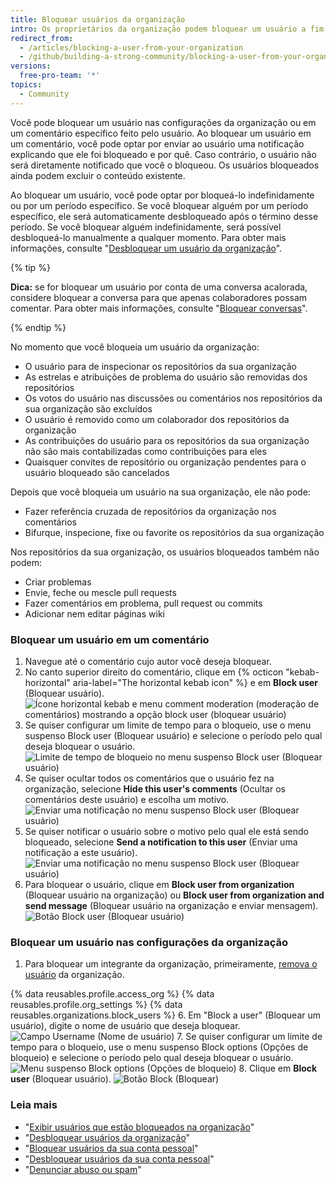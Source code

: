 ```yaml
---
title: Bloquear usuários da organização
intro: Os proprietários da organização podem bloquear um usuário a fim impedi-lo de colaborar nos repositórios da organização.
redirect_from:
  - /articles/blocking-a-user-from-your-organization
  - /github/building-a-strong-community/blocking-a-user-from-your-organization
versions:
  free-pro-team: '*'
topics:
  - Community
---
```


Você pode bloquear um usuário nas configurações da organização ou em um comentário específico feito pelo usuário. Ao bloquear um usuário em um comentário, você pode optar por enviar ao usuário uma notificação explicando que ele foi bloqueado e por quê. Caso contrário, o usuário não será diretamente notificado que você o bloqueou. Os usuários bloqueados ainda podem excluir o conteúdo existente.

Ao bloquear um usuário, você pode optar por bloqueá-lo indefinidamente ou por um período específico. Se você bloquear alguém por um período específico, ele será automaticamente desbloqueado após o término desse período. Se você bloquear alguém indefinidamente, será possível desbloqueá-lo manualmente a qualquer momento. Para obter mais informações, consulte "[Desbloquear um usuário da organização](/communities/maintaining-your-safety-on-github/unblocking-a-user-from-your-organization)".

{% tip %}

**Dica:** se for bloquear um usuário por conta de uma conversa acalorada, considere bloquear a conversa para que apenas colaboradores possam comentar. Para obter mais informações, consulte "[Bloquear conversas](/communities/moderating-comments-and-conversations/locking-conversations)".

{% endtip %}

No momento que você bloqueia um usuário da organização:
- O usuário para de inspecionar os repositórios da sua organização
- As estrelas e atribuições de problema do usuário são removidas dos repositórios
- Os votos do usuário nas discussões ou comentários nos repositórios da sua organização são excluídos
- O usuário é removido como um colaborador dos repositórios da organização
- As contribuições do usuário para os repositórios da sua organização não são mais contabilizadas como contribuições para eles
- Quaisquer convites de repositório ou organização pendentes para o usuário bloqueado são cancelados

Depois que você bloqueia um usuário na sua organização, ele não pode:
- Fazer referência cruzada de repositórios da organização nos comentários
- Bifurque, inspecione, fixe ou favorite os repositórios da sua organização

Nos repositórios da sua organização, os usuários bloqueados também não podem:
- Criar problemas
- Envie, feche ou mescle pull requests
- Fazer comentários em problema, pull request ou commits
- Adicionar nem editar páginas wiki

### Bloquear um usuário em um comentário

1. Navegue até o comentário cujo autor você deseja bloquear.
2. No canto superior direito do comentário, clique em {% octicon "kebab-horizontal" aria-label="The horizontal kebab icon" %} e em **Block user** (Bloquear usuário). ![Ícone horizontal kebab e menu comment moderation (moderação de comentários) mostrando a opção block user (bloquear usuário)](/assets/images/help/repository/comment-menu-block-user.png)
3. Se quiser configurar um limite de tempo para o bloqueio, use o menu suspenso Block user (Bloquear usuário) e selecione o período pelo qual deseja bloquear o usuário. ![Limite de tempo de bloqueio no menu suspenso Block user (Bloquear usuário)](/assets/images/help/organizations/org-block-options-menu-from-comment.png)
4. Se quiser ocultar todos os comentários que o usuário fez na organização, selecione **Hide this user's comments** (Ocultar os comentários deste usuário) e escolha um motivo. ![Enviar uma notificação no menu suspenso Block user (Bloquear usuário)](/assets/images/help/organizations/org-block-options-menu-hide-user-comments.png)
5. Se quiser notificar o usuário sobre o motivo pelo qual ele está sendo bloqueado, selecione **Send a notification to this user** (Enviar uma notificação a este usuário). ![Enviar uma notificação no menu suspenso Block user (Bloquear usuário)](/assets/images/help/organizations/org-block-options-menu-send-notification.png)
6. Para bloquear o usuário, clique em **Block user from organization** (Bloquear usuário na organização) ou **Block user from organization and send message** (Bloquear usuário na organização e enviar mensagem). ![Botão Block user (Bloquear usuário)](/assets/images/help/organizations/org-block-user-button-in-comment.png)

### Bloquear um usuário nas configurações da organização

1. Para bloquear um integrante da organização, primeiramente, [ remova o usuário](/articles/removing-a-member-from-your-organization) da organização.

{% data reusables.profile.access_org %}
{% data reusables.profile.org_settings %}
{% data reusables.organizations.block_users %}
6. Em "Block a user" (Bloquear um usuário), digite o nome de usuário que deseja bloquear. ![Campo Username (Nome de usuário)](/assets/images/help/organizations/org-block-username-field.png)
7. Se quiser configurar um limite de tempo para o bloqueio, use o menu suspenso Block options (Opções de bloqueio) e selecione o período pelo qual deseja bloquear o usuário. ![Menu suspenso Block options (Opções de bloqueio)](/assets/images/help/organizations/org-block-options-menu.png)
8. Clique em **Block user** (Bloquear usuário). ![Botão Block (Bloquear)](/assets/images/help/organizations/org-block-user-button.png)

### Leia mais

- "[Exibir usuários que estão bloqueados na organização](/communities/maintaining-your-safety-on-github/viewing-users-who-are-blocked-from-your-organization)"
- "[Desbloquear usuários da organização](/communities/maintaining-your-safety-on-github/unblocking-a-user-from-your-organization)"
- "[Bloquear usuários da sua conta pessoal](/communities/maintaining-your-safety-on-github/blocking-a-user-from-your-personal-account)"
- "[Desbloquear usuários da sua conta pessoal](/communities/maintaining-your-safety-on-github/unblocking-a-user-from-your-personal-account)"
- "[Denunciar abuso ou spam](/communities/maintaining-your-safety-on-github/reporting-abuse-or-spam)"
